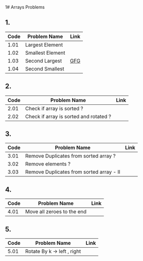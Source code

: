 1# Arrays Problems

## 1.
| Code  | Problem Name           | Link |
|-------|------------------------|------|
| 1.01  | Largest Element         | |
| 1.02  | Smallest Element        | |
| 1.03  | Second Largest          | [GFG](https://www.geeksforgeeks.org/problems/second-largest3735/1) |
| 1.04  | Second Smallest         | |

## 2.
| Code  | Problem Name                 | Link |
|-------|------------------------------|------|
| 2.01  | Check if array is sorted ?   |  |
| 2.02  | Check if array is sorted and rotated ? ||

## 3. 
| Code  | Problem Name                 | Link |
|-------|------------------------------|------|
| 3.01  | Remove Duplicates from sorted array ?   |  |
| 3.02  | Remove elements ? ||
| 3.03  | Remove Duplicates from sorted array - II

## 4.
| Code  | Problem Name                 | Link |
|-------|------------------------------|------|
| 4.01  | Move all zeroes to the end   |      |

## 5. 
| Code  | Problem Name                 | Link |
|-------|------------------------------|------|
| 5.01  | Rotate By k  -> left , right |      |

